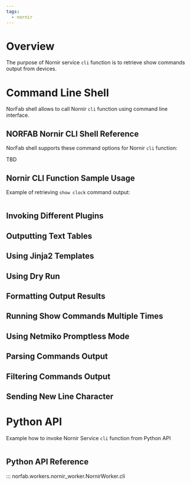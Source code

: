 ```yaml
---
tags:
  - nornir
---
```


# Overview

The purpose of Nornir service `cli` function is to retrieve show commands 
output from devices.

# Command Line Shell

NorFab shell allows to call Nornir `cli` function using command line interface.

## NORFAB Nornir CLI Shell Reference

NorFab shell supports these command options for Nornir `cli` function:

TBD

## Nornir CLI Function Sample Usage

Example of retrieving `show clock` command output:

```

```

## Invoking Different Plugins

## Outputting Text Tables

## Using Jinja2 Templates

## Using Dry Run

## Formatting Output Results

## Running Show Commands Multiple Times

## Using Netmiko Promptless Mode

## Parsing Commands Output

## Filtering Commands Output

## Sending New Line Character

# Python API

Example how to invoke Nornir Service `cli` function from Python API

```

```

## Python API Reference

::: norfab.workers.nornir_worker.NornirWorker.cli